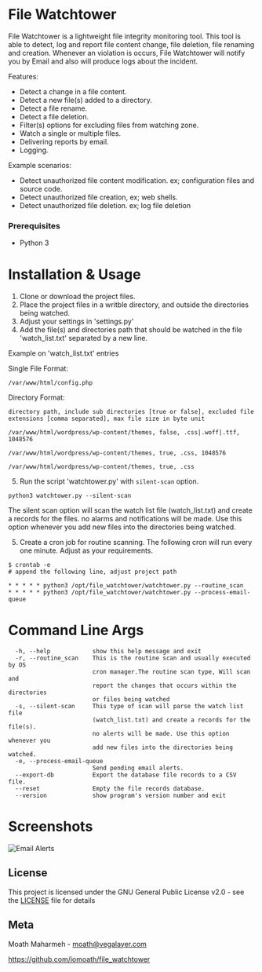 # File Watchtower

File Watchtower is a lightweight file integrity monitoring tool. This tool is able to detect, log and report file content change, file deletion, file renaming and creation. Whenever an violation is occurs, File Watchtower will notify you by Email and also will produce logs about the incident.

Features:
* Detect a change in a file content.
* Detect a new file(s) added to a directory.
* Detect a file rename.
* Detect a file deletion.
* Filter(s) options for excluding files from watching zone.
* Watch a single or multiple files.
* Delivering reports by email.
* Logging.


Example scenarios:
* Detect unauthorized file content modification. ex; configuration files and source code.
* Detect unauthorized file creation, ex; web shells.
* Detect unauthorized file deletion. ex; log file deletion

### Prerequisites
* Python 3

# Installation & Usage
1. Clone or download the project files.
2. Place the project files in a writble directory, and outside the directories being watched.
3. Adjust your settings in 'settings.py'
4. Add the file(s) and directories path that should be watched in the file 'watch_list.txt' separated by a new line.

Example on 'watch_list.txt' entries

Single File Format:
```
/var/www/html/config.php
```

Directory Format:

```directory path, include sub directories [true or false], excluded file extensions [comma separated], max file size in byte unit```

```
/var/www/html/wordpress/wp-content/themes, false, .css|.woff|.ttf, 1048576

/var/www/html/wordpress/wp-content/themes, true, .css, 1048576

/var/www/html/wordpress/wp-content/themes, true, .css
```


5. Run the script 'watchtower.py' with ```silent-scan``` option.

```
python3 watchtower.py --silent-scan
```
The silent scan option will scan the watch list file (watch_list.txt) and create a records for the files. no alarms and notifications will be made. Use this option whenever you add new files into the directories being watched.

5. Create a cron job for routine scanning. The following cron will run every one minute. Adjust as your requirements.

```
$ crontab -e
# append the following line, adjust project path

* * * * * python3 /opt/file_watchtower/watchtower.py --routine_scan
* * * * * python3 /opt/file_watchtower/watchtower.py --process-email-queue
```


# Command Line Args

```
  -h, --help            show this help message and exit
  -r, --routine_scan    This is the routine scan and usually executed by OS
                        cron manager.The routine scan type, Will scan and
                        report the changes that occurs within the directories
                        or files being watched
  -s, --silent-scan     This type of scan will parse the watch list file
                        (watch_list.txt) and create a records for the file(s).
                        no alerts will be made. Use this option whenever you
                        add new files into the directories being watched.
  -e, --process-email-queue
                        Send pending email alerts.
  --export-db           Export the database file records to a CSV file.
  --reset               Empty the file records database.
  --version             show program's version number and exit
```

# Screenshots
![Email Alerts](File_WathTower_Alerts.png?raw=true "Email Alerts")



## License

This project is licensed under the GNU General Public License v2.0 - see the [LICENSE](LICENSE) file for details


## Meta
Moath Maharmeh -  moath@vegalayer.com

https://github.com/iomoath/file_watchtower
